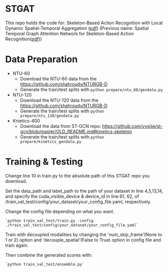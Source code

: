 # STGAT
This repo holds the code for: Skeleton-Based Action Recognition with Local Dynamic Spatial-Temporal Aggregation ([pdf](https://authors.elsevier.com/a/1hL6Z3PiGTPe0F)) (Previous name: Spatial Temporal Graph Attention Network for Skeleton-Based Action Recognition([pdf](https://arxiv.org/abs/2208.08599)))


# Data Preparation

 - NTU-60
    - Download the NTU-60 data from the https://github.com/shahroudy/NTURGB-D
    - Generate the train/test splits with `python prepare/ntu_60/gendata.py`
 - NTU-120
    - Download the NTU-120 data from the https://github.com/shahroudy/NTURGB-D
    - Generate the train/test splits with `python prepare/ntu_120/gendata.py`
 - Knietics-400
    - Download the data from ST-GCN repo: https://github.com/yysijie/st-gcn/blob/master/OLD_README.md#kinetics-skeleton
    - Generate the train/test splits with `python prepare/kinetics_gendata.py`
    
     
# Training & Testing
Change line 10 in train.py to the absolute path of this STGAT repo you download.

Set the data_path and label_path to the path of your dataset in line 4,5,13,14, and specify the cuda_visible_device & device_id in line 61, 62, of /train_val_test/config/your_dataset/your_config_file.yaml, respectively.

Change the config file depending on what you want.

    `python train_val_test/train.py -config ./train_val_test/config/your_dataset/your_config_file.yaml`

Train with decoupled modalities by changing the 'num_skip_frame'(None to 1 or 2) option and 'decouple_spatial'(False to True) option in config file and train again. 
    
Then combine the generated scores with: 

    `python train_val_test/ensemble.py`
     